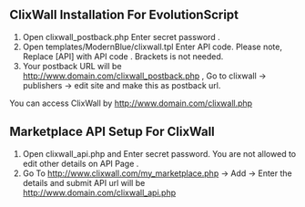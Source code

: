 ClixWall Installation For EvolutionScript
---

1) Open clixwall_postback.php  Enter secret password .
2) Open templates/ModernBlue/clixwall.tpl Enter API code. Please note, 
   Replace [API] with API code . Brackets is not needed.
3) Your postback URL will be http://www.domain.com/clixwall_postback.php ,
   Go to clixwall -> publishers -> edit site and make this as postback url.

You can access ClixWall by http://www.domain.com/clixwall.php


Marketplace API Setup For ClixWall
---

1) Open clixwall_api.php and Enter secret password. You are not allowed to edit other details on API Page .
2) Go To http://www.clixwall.com/my_marketplace.php -> Add -> Enter the details and submit
API url will be http://www.domain.com/clixwall_api.php

